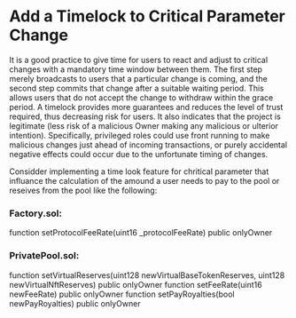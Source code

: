 # Add a Timelock to Critical Parameter Change

It is a good practice to give time for users to react and adjust to critical changes with a mandatory time window between them. The first step merely broadcasts to users that a particular change is coming, and the second step commits that change after a suitable waiting period. This allows users that do not accept the change to withdraw within the grace period. A timelock provides more guarantees and reduces the level of trust required, thus decreasing risk for users. It also indicates that the project is legitimate (less risk of a malicious Owner making any malicious or ulterior intention). Specifically, privileged roles could use front running to make malicious changes just ahead of incoming transactions, or purely accidental negative effects could occur due to the unfortunate timing of changes.

Considder implementing a time look feature for chritical parameter that influance the calculation of the amound a user needs to pay to the pool or reseives from the pool like the following:

### Factory.sol:
function setProtocolFeeRate(uint16 _protocolFeeRate) public onlyOwner

### PrivatePool.sol:

function setVirtualReserves(uint128 newVirtualBaseTokenReserves, uint128 newVirtualNftReserves) public onlyOwner
function setFeeRate(uint16 newFeeRate) public onlyOwner
function setPayRoyalties(bool newPayRoyalties) public onlyOwner
